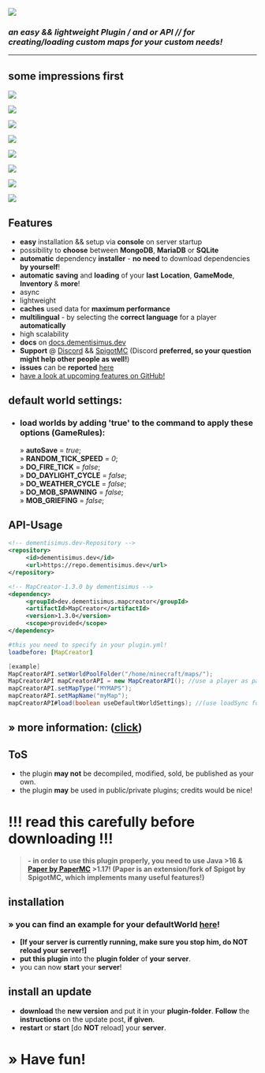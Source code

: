 ![](https://dementisimus.dev/img/MapCreator/MapCreator.jpg)

### *an easy && lightweight Plugin / and or API // for creating/loading custom maps for your custom needs!*
------------

## some impressions first

![](https://dementisimus.dev/img/MapCreator/commandOutput.jpg)

![](https://dementisimus.dev/img/MapCreator/treeCommandOutput.jpg)

![](https://dementisimus.dev/img/MapCreator/loadExample.jpg)

![](https://dementisimus.dev/img/MapCreator/newlyCreatedMap.jpg)

![](https://dementisimus.dev/img/MapCreator/loadedSuccessfully.jpg)

![](https://repo.dementisimus.dev/dev/dementisimus/mrs/MapRatingSystem/images/server.png)

![](https://dementisimus.dev/img/MapCreator/savedSuccessfully.jpg)

![](https://dementisimus.dev/img/MapCreator/treeCommandOutputAfterSaving.jpg)

## Features

- **easy** installation && setup via **console** on server startup
- possibility to **choose** between **MongoDB**, **MariaDB** or **SQLite**
- **automatic** dependency **installer** - **no need** to download dependencies **by yourself**!
- **automatic** **saving** and **loading** of your **last** **Location**, **GameMode**, **Inventory** & **more**!
- async
- lightweight
- **caches** used data for **maximum performance**
- **multilingual** - by selecting the **correct language** for a player **automatically**
- high scalability
- **docs** on [docs.dementisimus.dev](https://docs.dementisimus.dev/MapCreator/ "docs.dementisimus.dev")
- **Support** @ [Discord](https://discord.gg/sTRg8A7 "Discord") && [SpigotMC](https://www.spigotmc.org/conversations/add?to=dementisimus "SpigotMC") (Discord **preferred, so your question might help other people as well!**)
- **issues** can be **reported** [here](https://discord.gg/sTRg8A7 "here")
- [have a look at upcoming features on GitHub!](https://github.com/dementisimus/MapCreator/projects "have a look at upcoming features on GitHub!")

## default world settings:

+ ### load worlds by adding 'true' to the command to apply these options (GameRules):

  » **autoSave** = _true_;
  <br>
  » **RANDOM_TICK_SPEED** = _0_;
  <br>
  » **DO_FIRE_TICK** = _false_;
  <br>
  » **DO_DAYLIGHT_CYCLE** = _false_;
  <br>
  » **DO_WEATHER_CYCLE** = _false_;
  <br>
  » **DO_MOB_SPAWNING** = _false_;
  <br>
  » **MOB_GRIEFING** = _false_;

## API-Usage

```xml
<!-- dementisimus.dev-Repository -->
<repository>
     <id>dementisimus.dev</id>
     <url>https://repo.dementisimus.dev</url>
</repository>

<!-- MapCreator-1.3.0 by dementisimus -->
<dependency>
     <groupId>dev.dementisimus.mapcreator</groupId>
     <artifactId>MapCreator</artifactId>
     <version>1.3.0</version>
     <scope>provided</scope>
</dependency>
```

```yaml
#this you need to specify in your plugin.yml!
loadbefore: [MapCreator]
```

```java
[example]
MapCreatorAPI.setWorldPoolFolder("/home/minecraft/maps/");
MapCreatorAPI mapCreatorAPI = new MapCreatorAPI(); //use a player as parameter to teleport them to the newly loaded map;
mapCreatorAPI.setMapType("MYMAPS");
mapCreatorAPI.setMapName("myMap");
mapCreatorAPI#load(boolean useDefaultWorldSettings); //(use loadSync for using while loading on server startup, or without any player)
```

## » more information: ([click](https://docs.dementisimus.dev/MapCreator/ "click"))

## ToS
- the plugin **may not** be decompiled, modified, sold, be published as your own.
- the plugin **may** be used in public/private plugins; credits would be nice!

# !!! read this carefully before downloading !!!
> **- in order to use this plugin properly, you need to use Java >16 & [Paper by PaperMC](https://papermc.io/downloads "Paper by PaperMC") >1.17! (Paper is an extension/fork of Spigot by SpigotMC, which implements many useful features!)**

## installation

### » **you can find an example for your defaultWorld [here](https://repo.dementisimus.dev/dev/dementisimus/mapcreator/MapCreator/DEFAULTMAPS/defaultWorld.zip "here")!**

- **[If your server is currently running, make sure you stop him, do NOT reload your server!]**
- **put this plugin** into the **plugin folder** of **your** **server**.
- you can now **start** your **server**!

## install an update
- **download** the **new version** and put it in your **plugin-folder**. **Follow** the **instructions** on the update post, **if given**.
- **restart** or **start** [do **NOT** reload] your **server**.

# » Have fun!
